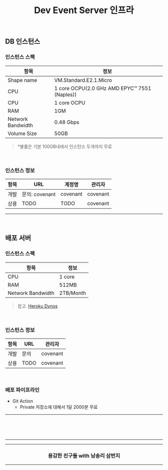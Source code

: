 <div align=center>
    <h1> Dev Event Server 인프라 </h1>
</div>

<br />

## DB 인스턴스 

### 인스턴스 스팩

<table>
    <thead>
        <tr>
            <th> 항목 </th>
            <th> 정보 </th>
        </tr>
    </thead>
    <tbody>
        <tr>
            <td> Shape name </td>
            <td> VM.Standard.E2.1.Micro </td>
        </tr>
        <tr>
            <td> CPU </td>
            <td> 1 core OCPU(2.0 GHz AMD EPYC™ 7551 (Naples)) </td>
        </tr>
        <tr>
            <td> CPU </td>
            <td> 1 core OCPU </td>
        </tr>
        <tr>
            <td> RAM </td>
            <td> 1GM </td>
        </tr>
        <tr>
            <td> Network Bandwidth </td>
            <td> 0.48 Gbps </td>
        </tr>
        <tr>
            <td> Volume Size </td>
            <td> 50GB </td>
        </tr>
    </tbody>
</table>

> *볼륨은 기본 100GB내에서 인스턴스 두개까지 무료

<br />

### 인스턴스 정보

<table>
    <thead>
        <tr>
            <th> 항목 </th>
            <th> URL </th>
            <th> 계정명 </th>
            <th> 관리자 </th>
        </tr>
    </thead>
    <tbody>
        <tr>
            <td> 개발 </td>
            <td> 문의: covenant </td>
            <td> covenant </td>
            <td> covenant </td>
        </tr>
        <tr>
            <td> 상용 </td>
            <td> TODO </td>
            <td> TODO </td>
            <td> covenant </td>
        </tr>
    </tbody>
</table>

<hr />
<br />

## 배포 서버

### 인스턴스 스팩

<table>
    <thead>
        <tr>
            <th> 항목 </th>
            <th> 정보 </th>
        </tr>
    </thead>
    <tbody>
        <tr>
            <td> CPU </td>
            <td> 1 core </td>
        </tr>
        <tr>
            <td> RAM </td>
            <td> 512MB </td>
        </tr>
        <tr>
            <td> Network Bandwidth </td>
            <td> 2TB/Month </td>
        </tr>
    </tbody>
</table>

> 참고. [Heroku Dynos](https://www.heroku.com/dynos)

<br />

### 인스턴스 정보

<table>
    <thead>
        <tr>
            <th> 항목 </th>
            <th> URL </th>
            <th> 관리자 </th>
        </tr>
    </thead>
    <tbody>
        <tr>
            <td> 개발 </td>
            <td> 문의 </td>
            <td> covenant </td>
        </tr>
        <tr>
            <td> 상용 </td>
            <td> TODO </td>
            <td> covenant </td>
        </tr>
    </tbody>
</table>

<br />

### 배포 파이프라인
- Git Action
    - Private 저장소에 대해서 1달 2000분 무료

<hr />
<br />


<br />
<br />
<hr />
<div align=center>
  <hr />
    <h3> 용감한 친구들 with 남송리 삼번지 </h3>
  <hr />
</div>
